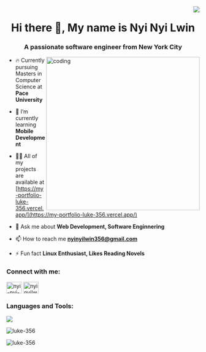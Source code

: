 <img align="right" src="https://visitor-badge.laobi.icu/badge?page_id=Luke-356.Luke-356" />
<h1 align="center">Hi there 👋, My name is Nyi Nyi Lwin</h1>
<h3 align="center">A passionate software engineer from New York City</h3>
<img align="right" alt="coding" width="400" src="https://cdnb.artstation.com/p/assets/images/images/036/125/405/original/igor-freitas-mesa.gif?1616779562">

- 🔥 Currently pursuing Masters in Computer Science at **Pace University**

- 🌱 I’m currently learning **Mobile Development**

- 👨‍💻 All of my projects are available at [https://my-portfolio-luke-356.vercel.app/](https://my-portfolio-luke-356.vercel.app/)

- 💬 Ask me about **Web Development, Software Enginnering**

- 📫 How to reach me **nyinyilwin356@gmail.com**

- ⚡ Fun fact **Linux Enthusiast, Likes Reading Novels**

<h3 align="left">Connect with me:</h3>
<p align="left">
<a href="https://linkedin.com/in/nyi-nyi-lwin-89b706178" target="blank"><img align="center" src="https://raw.githubusercontent.com/rahuldkjain/github-profile-readme-generator/master/src/images/icons/Social/linked-in-alt.svg" alt="nyi-nyi-lwin-89b706178" height="30" width="40" /></a>
<a href="https://discord.gg/nyinyilwin." target="blank"><img align="center" src="https://raw.githubusercontent.com/rahuldkjain/github-profile-readme-generator/master/src/images/icons/Social/discord.svg" alt="nyinyilwin." height="30" width="40" /></a>
</p>

<h3 align="left">Languages and Tools:</h3>
<p align="left">
  <a href="https://skillicons.dev">
    <img src="https://skillicons.dev/icons?i=html,css,js,react,java,c,py,mysql,php,tailwind,figma,xd,linux" />
  </a>
</p>

<p><img align="center" src="https://github-readme-stats.vercel.app/api/top-langs?username=luke-356&show_icons=true&locale=en&layout=compact" alt="luke-356" /></p>

<p><img align="center" src="https://github-readme-streak-stats.herokuapp.com/?user=luke-356&" alt="luke-356" /></p>

